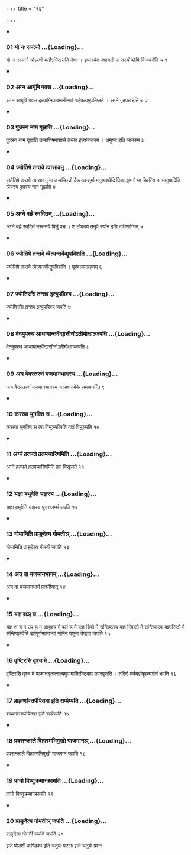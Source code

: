 +++
title = "१६"

+++

<div class="js_include" includetitle="true" newlevelforh1="3" unfilled="" url="/vedAH_yajuH/taittirIyam/sUtram/ApastambaH/shrautam/vishvAsa-prastutiH/04/16/01_yo_naH_sapatno.md">
<details open><summary><h3>01 यो नः सपत्नो ...{Loading}...</h3></summary>

यो नः सपत्नो योऽरणो मर्तोऽभिदासति देवाः । इध्मस्येव प्रक्षायतो मा तस्योच्छेषि किञ्चनेति च १
</details>
</div>


<div class="js_include" includetitle="true" newlevelforh1="3" unfilled="" url="/vedAH_yajuH/taittirIyam/sUtram/ApastambaH/shrautam/vishvAsa-prastutiH/04/16/02_agna_AyUMShi_pavasa.md">
<details open><summary><h3>02 अग्न आयूंषि पवस ...{Loading}...</h3></summary>

अग्न आयूंषि पवस इत्याग्निपावमानीभ्यां गार्हपत्यमुपतिष्ठते । अग्ने गृहपत इति च २
</details>
</div>


<div class="js_include" includetitle="true" newlevelforh1="3" unfilled="" url="/vedAH_yajuH/taittirIyam/sUtram/ApastambaH/shrautam/vishvAsa-prastutiH/04/16/03_putrasya_nAma_gRhNAti.md">
<details open><summary><h3>03 पुत्रस्य नाम गृह्णाति ...{Loading}...</h3></summary>

पुत्रस्य नाम गृह्णाति तामाशिषमाशासे तन्तव इत्यजातस्य । अमुष्मा इति जातस्य ३
</details>
</div>


<div class="js_include" includetitle="true" newlevelforh1="3" unfilled="" url="/vedAH_yajuH/taittirIyam/sUtram/ApastambaH/shrautam/vishvAsa-prastutiH/04/16/04_jyotiShe_tantave_tvAsAvanu.md">
<details open><summary><h3>04 ज्योतिषे तन्तवे त्वासावनु ...{Loading}...</h3></summary>

ज्योतिषे तन्तवे त्वासावनु मा तन्वच्छिन्नो दैव्यस्तन्तुर्मा मनुष्यश्छेदि दिव्याद्धाम्नो मा च्छित्सि मा मानुषादिति प्रियस्य पुत्रस्य नाम गृह्णाति ४
</details>
</div>


<div class="js_include" includetitle="true" newlevelforh1="3" unfilled="" url="/vedAH_yajuH/taittirIyam/sUtram/ApastambaH/shrautam/vishvAsa-prastutiH/04/16/05_agne_vahne_svaditan.md">
<details open><summary><h3>05 अग्ने वह्ने स्वदितन् ...{Loading}...</h3></summary>

अग्ने वह्ने स्वदितं नस्तनये पितुं पच । शं तोकाय तनुवे स्योन इति दक्षिणाग्निम् ५
</details>
</div>


<div class="js_include" includetitle="true" newlevelforh1="3" unfilled="" url="/vedAH_yajuH/taittirIyam/sUtram/ApastambaH/shrautam/vishvAsa-prastutiH/04/16/06_jyotiShe_tantave_tvetyantarvedyupavishati.md">
<details open><summary><h3>06 ज्योतिषे तन्तवे त्वेत्यन्तर्वेद्युपविशति ...{Loading}...</h3></summary>

ज्योतिषे तन्तवे त्वेत्यन्तर्वेद्युपविशति । पूर्ववन्नामग्रहणम् ६
</details>
</div>


<div class="js_include" includetitle="true" newlevelforh1="3" unfilled="" url="/vedAH_yajuH/taittirIyam/sUtram/ApastambaH/shrautam/vishvAsa-prastutiH/04/16/07_jyotirasi_tantava_ityupavishya.md">
<details open><summary><h3>07 ज्योतिरसि तन्तव इत्युपविश्य ...{Loading}...</h3></summary>

ज्योतिरसि तन्तव इत्युपविश्य जपति ७
</details>
</div>


<div class="js_include" includetitle="true" newlevelforh1="3" unfilled="" url="/vedAH_yajuH/taittirIyam/sUtram/ApastambaH/shrautam/vishvAsa-prastutiH/04/16/08_vedamupastha_AdhAyAntarvedyAsIno-tImoxAnjapati.md">
<details open><summary><h3>08 वेदमुपस्थ आधायान्तर्वेद्यासीनोऽतीमोक्षाञ्जपति ...{Loading}...</h3></summary>

वेदमुपस्थ आधायान्तर्वेद्यासीनोऽतीमोक्षाञ्जपति ८
</details>
</div>


<div class="js_include" includetitle="true" newlevelforh1="3" unfilled="" url="/vedAH_yajuH/taittirIyam/sUtram/ApastambaH/shrautam/vishvAsa-prastutiH/04/16/09_atra_vedastaraNaM_yajamAnabhAgasya.md">
<details open><summary><h3>09 अत्र वेदस्तरणं यजमानभागस्य ...{Loading}...</h3></summary>

अत्र वेदस्तरणं यजमानभागस्य च प्राशनमेके समामनन्ति ९
</details>
</div>


<div class="js_include" includetitle="true" newlevelforh1="3" unfilled="" url="/vedAH_yajuH/taittirIyam/sUtram/ApastambaH/shrautam/vishvAsa-prastutiH/04/16/10_kastvA_yunakti_sa.md">
<details open><summary><h3>10 कस्त्वा युनक्ति स ...{Loading}...</h3></summary>

कस्त्वा युनक्ति स त्वा विमुञ्चत्विति यज्ञं विमुञ्चति १०
</details>
</div>


<div class="js_include" includetitle="true" newlevelforh1="3" unfilled="" url="/vedAH_yajuH/taittirIyam/sUtram/ApastambaH/shrautam/vishvAsa-prastutiH/04/16/11_agne_vratapate_vratamachAriShamiti.md">
<details open><summary><h3>11 अग्ने व्रतपते व्रतमचारिषमिति ...{Loading}...</h3></summary>

अग्ने व्रतपते व्रतमचारिषमिति व्रतं विसृजते ११
</details>
</div>


<div class="js_include" includetitle="true" newlevelforh1="3" unfilled="" url="/vedAH_yajuH/taittirIyam/sUtram/ApastambaH/shrautam/vishvAsa-prastutiH/04/16/12_yajnA_babhUveti_yajnasya.md">
<details open><summary><h3>12 यज्ञा बभूवेति यज्ञस्य ...{Loading}...</h3></summary>

यज्ञा बभूवेति यज्ञस्य पुनरालम्भं जपति १२
</details>
</div>


<div class="js_include" includetitle="true" newlevelforh1="3" unfilled="" url="/vedAH_yajuH/taittirIyam/sUtram/ApastambaH/shrautam/vishvAsa-prastutiH/04/16/13_gomAniti_prA~Nudetya_gomatI~n.md">
<details open><summary><h3>13 गोमानिति प्राङुदेत्य गोमतीञ् ...{Loading}...</h3></summary>

गोमानिति प्राङुदेत्य गोमतीं जपति १३
</details>
</div>


<div class="js_include" includetitle="true" newlevelforh1="3" unfilled="" url="/vedAH_yajuH/taittirIyam/sUtram/ApastambaH/shrautam/vishvAsa-prastutiH/04/16/14_atra_vA_yajamAnabhAgam.md">
<details open><summary><h3>14 अत्र वा यजमानभागम् ...{Loading}...</h3></summary>

अत्र वा यजमानभागं प्राश्नीयात् १४
</details>
</div>


<div class="js_include" includetitle="true" newlevelforh1="3" unfilled="" url="/vedAH_yajuH/taittirIyam/sUtram/ApastambaH/shrautam/vishvAsa-prastutiH/04/16/15_yajna_sha~n_cha.md">
<details open><summary><h3>15 यज्ञ शञ् च ...{Loading}...</h3></summary>

यज्ञ शं च म उप च म आयुश्च मे बलं च मे यज्ञ शिवो मे सन्तिष्ठस्व यज्ञ स्विष्टो मे सन्तिष्ठस्व यज्ञारिष्टो मे सन्तिष्ठस्वेति दर्शपूर्णमासाभ्यां सोमेन पशुना वेष्ट्वा जपति १५
</details>
</div>


<div class="js_include" includetitle="true" newlevelforh1="3" unfilled="" url="/vedAH_yajuH/taittirIyam/sUtram/ApastambaH/shrautam/vishvAsa-prastutiH/04/16/16_vRShTirasi_vRshcha_me.md">
<details open><summary><h3>16 वृष्टिरसि वृश्च मे ...{Loading}...</h3></summary>

वृष्टिरसि वृश्च मे पाप्मानमृतात्सत्यमुपागामितीष्ट्वाप उपस्पृशति । तदिदं सर्वयज्ञेषूपस्पर्शनं भवति १६
</details>
</div>


<div class="js_include" includetitle="true" newlevelforh1="3" unfilled="" url="/vedAH_yajuH/taittirIyam/sUtram/ApastambaH/shrautam/vishvAsa-prastutiH/04/16/17_brAhmaNAMstarpayitavA_iti_sampreShyati.md">
<details open><summary><h3>17 ब्राह्मणांस्तर्पयितवा इति सम्प्रेष्यति ...{Loading}...</h3></summary>

ब्राह्मणांस्तर्पयितवा इति सम्प्रेष्यति १७
</details>
</div>


<div class="js_include" includetitle="true" newlevelforh1="3" unfilled="" url="/vedAH_yajuH/taittirIyam/sUtram/ApastambaH/shrautam/vishvAsa-prastutiH/04/16/18_pravasankAle_vihAramabhimukho_yAjamAna~n.md">
<details open><summary><h3>18 प्रवसन्काले विहारमभिमुखो याजमानञ् ...{Loading}...</h3></summary>

प्रवसन्काले विहारमभिमुखो याजमानं जपति १८
</details>
</div>


<div class="js_include" includetitle="true" newlevelforh1="3" unfilled="" url="/vedAH_yajuH/taittirIyam/sUtram/ApastambaH/shrautam/vishvAsa-prastutiH/04/16/19_prAcho_viShNukramAnkrAmati.md">
<details open><summary><h3>19 प्राचो विष्णुक्रमान्क्रामति ...{Loading}...</h3></summary>

प्राचो विष्णुक्रमान्क्रामति १९
</details>
</div>


<div class="js_include" includetitle="true" newlevelforh1="3" unfilled="" url="/vedAH_yajuH/taittirIyam/sUtram/ApastambaH/shrautam/vishvAsa-prastutiH/04/16/20_prA~Nudetya_gomatI~n_japati.md">
<details open><summary><h3>20 प्राङुदेत्य गोमतीञ् जपति ...{Loading}...</h3></summary>

प्राङुदेत्य गोमतीं जपति जपति २०
</details>
</div>



  
इति षोडशी कण्डिका 
इति चतुर्थः पटलः 
इति चतुर्थः प्रश्नः 